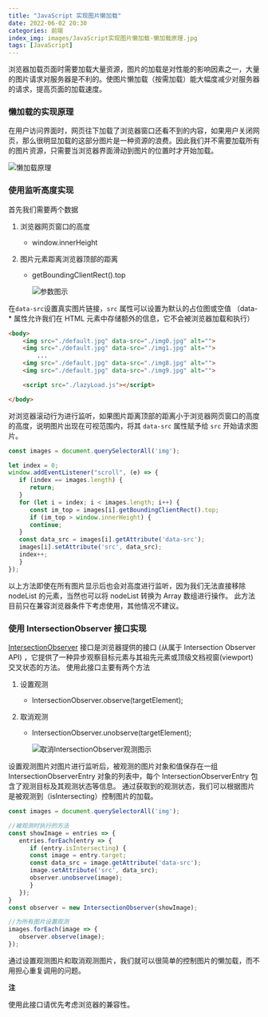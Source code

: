 ```yaml
---
title: "JavaScript 实现图片懒加载"
date: 2022-06-02 20:30
categories: 前端
index_img: images/JavaScript实现图片懒加载-懒加载原理.jpg
tags: [JavaScript]
---
```


浏览器加载页面时需要加载大量资源，图片的加载是对性能的影响因素之一，大量的图片请求对服务器是不利的。使图片懒加载（按需加载）能大幅度减少对服务器的请求，提高页面的加载速度。

<!-- more -->

### 懒加载的实现原理

在用户访问界面时，网页往下加载了浏览器窗口还看不到的内容，如果用户关闭网页，那么很明显加载的这部分图片是一种资源的浪费。因此我们并不需要加载所有的图片资源，只需要当浏览器界面滑动到图片的位置时才开始加载。

![懒加载原理](images/JavaScript实现图片懒加载-懒加载原理.jpg)

### 使用监听高度实现

首先我们需要两个数据

1. 浏览器网页窗口的高度

   - window.innerHeight

2. 图片元素距离浏览器顶部的距离

   - getBoundingClientRect().top

     ![参数图示](/images/JavaScript实现图片懒加载-getBoundingClientRect().top.jpg)

在`data-src`设置真实图片链接，`src` 属性可以设置为默认的占位图或空值 （data-\* 属性允许我们在 HTML 元素中存储额外的信息，它不会被浏览器加载和执行）

``` HTML
<body>
    <img src="./default.jpg" data-src="./img0.jpg" alt="">
    <img src="./default.jpg" data-src="./img1.jpg" alt="">
        ...
    <img src="./default.jpg" data-src="./img8.jpg" alt="">
    <img src="./default.jpg" data-src="./img9.jpg" alt="">

    <script src="./lazyLoad.js"></script>

</body>
```

对浏览器滚动行为进行监听，如果图片距离顶部的距离小于浏览器网页窗口的高度的高度，说明图片出现在可视范围内，将其 `data-src` 属性赋予给 `src` 开始请求图片。

``` javascript
const images = document.querySelectorAll('img');

let index = 0;
window.addEventListener("scroll", (e) => {
   if (index == images.length) {
      return;
   }
   for (let i = index; i < images.length; i++) {
      const im_top = images[i].getBoundingClientRect().top;
      if (im_top > window.innerHeight) {
      continue;
   }
   const data_src = images[i].getAttribute('data-src');
   images[i].setAttribute('src', data_src);
   index++;
   }
});
```

以上方法即使在所有图片显示后也会对高度进行监听，因为我们无法直接移除 nodeList 的元素，当然也可以将 nodeList 转换为 Array 数组进行操作。
此方法目前只在兼容浏览器条件下考虑使用，其他情况不建议。

### 使用 IntersectionObserver 接口实现

[IntersectionObserver](https://developer.mozilla.org/zh-CN/docs/Web/API/IntersectionObserver) 接口是浏览器提供的接口 (从属于 Intersection Observer API) ，它提供了一种异步观察目标元素与其祖先元素或顶级文档视窗(viewport)交叉状态的方法。
使用此接口主要有两个方法

1. 设置观测

   - IntersectionObserver.observe(targetElement);

2. 取消观测

   - IntersectionObserver.unobserve(targetElement);

     ![取消IntersectionObserver观测图示](/images/JavaScript实现图片懒加载-取消IntersectionObserver观测图示.jpg)

设置观测图片对图片进行监听后，被观测的图片对象和值保存在一组 IntersectionObserverEntry 对象的列表中，每个 IntersectionObserverEntry 包含了观测目标及其观测状态等信息。
通过获取到的观测状态，我们可以根据图片是被观测到（isIntersecting）控制图片的加载。

``` javascript
const images = document.querySelectorAll('img');

//被观测时执行的方法
const showImage = entries => {
   entries.forEach(entry => {
      if (entry.isIntersecting) {
      const image = entry.target;
      const data_src = image.getAttribute('data-src');
      image.setAttribute('src', data_src);
      observer.unobserve(image);
      }
   });
}
const observer = new IntersectionObserver(showImage);

//为所有图片设置观测
images.forEach(image => {
   observer.observe(image);
});
```

通过设置观测图片和取消观测图片，我们就可以很简单的控制图片的懒加载，而不用担心重复调用的问题。

**注**

使用此接口请优先考虑浏览器的兼容性。
